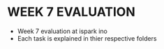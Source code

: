 # WEEK 7 EVALUATION
- Week 7 evaluation  at ispark ino
- Each task is explained in thier respective folders
